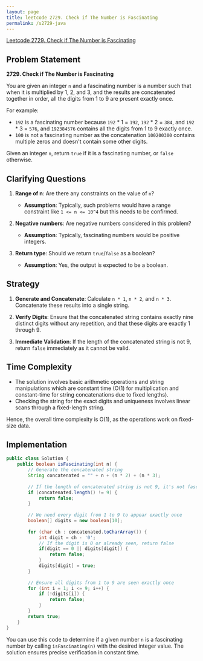 ```yaml
---
layout: page
title: leetcode 2729. Check if The Number is Fascinating
permalink: /s2729-java
---
```

[Leetcode 2729. Check if The Number is Fascinating](https://algoadvance.github.io/algoadvance/l2729)
## Problem Statement

**2729. Check if The Number is Fascinating**

You are given an integer `n` and a fascinating number is a number such that when it is multiplied by 1, 2, and 3, and the results are concatenated together in order, all the digits from 1 to 9 are present exactly once. 

For example:
- `192` is a fascinating number because `192` * 1 = `192`, `192` * 2 = `384`, and `192` * 3 = `576`, and `192384576` contains all the digits from 1 to 9 exactly once.
- `100` is not a fascinating number as the concatenation `100200300` contains multiple zeros and doesn't contain some other digits.

Given an integer `n`, return `true` if it is a fascinating number, or `false` otherwise.

## Clarifying Questions

1. **Range of n**: Are there any constraints on the value of `n`?
   - **Assumption**: Typically, such problems would have a range constraint like `1 <= n <= 10^4` but this needs to be confirmed.
  
2. **Negative numbers**: Are negative numbers considered in this problem?
   - **Assumption**: Typically, fascinating numbers would be positive integers.

3. **Return type**: Should we return `true`/`false` as a boolean?
   - **Assumption**: Yes, the output is expected to be a boolean.

## Strategy

1. **Generate and Concatenate**: Calculate `n * 1`, `n * 2`, and `n * 3`. Concatenate these results into a single string.
   
2. **Verify Digits**: Ensure that the concatenated string contains exactly nine distinct digits without any repetition, and that these digits are exactly 1 through 9.

3. **Immediate Validation**: If the length of the concatenated string is not 9, return `false` immediately as it cannot be valid.

## Time Complexity

- The solution involves basic arithmetic operations and string manipulations which are constant time (O(1) for multiplication and constant-time for string concatenations due to fixed lengths).
- Checking the string for the exact digits and uniqueness involves linear scans through a fixed-length string.

Hence, the overall time complexity is O(1), as the operations work on fixed-size data.

## Implementation

```java
public class Solution {
    public boolean isFascinating(int n) {
        // Generate the concatenated string
        String concatenated = "" + n + (n * 2) + (n * 3);
        
        // If the length of concatenated string is not 9, it's not fascinating
        if (concatenated.length() != 9) {
            return false;
        }
        
        // We need every digit from 1 to 9 to appear exactly once
        boolean[] digits = new boolean[10];
        
        for (char ch : concatenated.toCharArray()) {
            int digit = ch - '0';
            // If the digit is 0 or already seen, return false
            if(digit == 0 || digits[digit]) {
                return false;
            }
            digits[digit] = true;
        }
        
        // Ensure all digits from 1 to 9 are seen exactly once
        for (int i = 1; i <= 9; i++) {
            if (!digits[i]) {
                return false;
            }
        }
        return true;
    }
}
```

You can use this code to determine if a given number `n` is a fascinating number by calling `isFascinating(n)` with the desired integer value. The solution ensures precise verification in constant time.